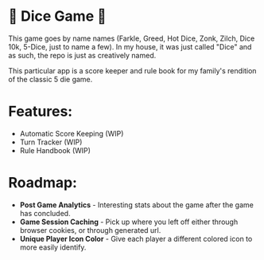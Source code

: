 # 🎲 Dice Game 🎲
This game goes by name names (Farkle, Greed, Hot Dice, Zonk, Zilch, Dice 10k, 5-Dice, just to name a few). In my house, it was just called "Dice" and as such, the repo is just as creatively named.

This particular app is a score keeper and rule book for my family's rendition of the classic 5 die game.

# Features:

- Automatic Score Keeping (WIP)
- Turn Tracker (WIP)
- Rule Handbook (WIP)

# Roadmap:

- **Post Game Analytics** - Interesting stats about the game after the game has concluded.
- **Game Session Caching** - Pick up where you left off either through browser cookies, or through generated url.
- **Unique Player Icon Color** - Give each player a different colored icon to more easily identify.
